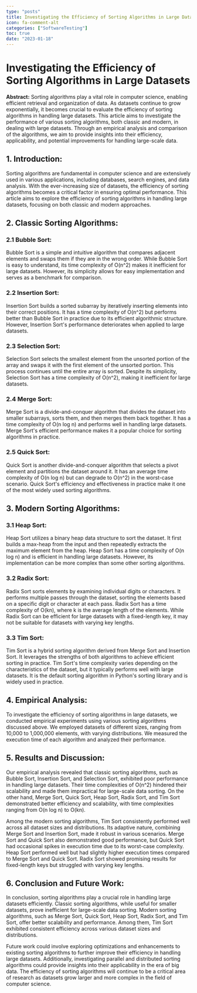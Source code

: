 ```yaml
---
type: "posts"
title: Investigating the Efficiency of Sorting Algorithms in Large Datasets
icon: fa-comment-alt
categories: ["SoftwareTesting"]
toc: true
date: "2023-01-18"
---
```




# Investigating the Efficiency of Sorting Algorithms in Large Datasets

**Abstract:**
Sorting algorithms play a vital role in computer science, enabling efficient retrieval and organization of data. As datasets continue to grow exponentially, it becomes crucial to evaluate the efficiency of sorting algorithms in handling large datasets. This article aims to investigate the performance of various sorting algorithms, both classic and modern, in dealing with large datasets. Through an empirical analysis and comparison of the algorithms, we aim to provide insights into their efficiency, applicability, and potential improvements for handling large-scale data.

## 1. Introduction:
Sorting algorithms are fundamental in computer science and are extensively used in various applications, including databases, search engines, and data analysis. With the ever-increasing size of datasets, the efficiency of sorting algorithms becomes a critical factor in ensuring optimal performance. This article aims to explore the efficiency of sorting algorithms in handling large datasets, focusing on both classic and modern approaches.

## 2. Classic Sorting Algorithms:
### 2.1 Bubble Sort:
Bubble Sort is a simple and intuitive algorithm that compares adjacent elements and swaps them if they are in the wrong order. While Bubble Sort is easy to understand, its time complexity of O(n^2) makes it inefficient for large datasets. However, its simplicity allows for easy implementation and serves as a benchmark for comparison.

### 2.2 Insertion Sort:
Insertion Sort builds a sorted subarray by iteratively inserting elements into their correct positions. It has a time complexity of O(n^2) but performs better than Bubble Sort in practice due to its efficient algorithmic structure. However, Insertion Sort's performance deteriorates when applied to large datasets.

### 2.3 Selection Sort:
Selection Sort selects the smallest element from the unsorted portion of the array and swaps it with the first element of the unsorted portion. This process continues until the entire array is sorted. Despite its simplicity, Selection Sort has a time complexity of O(n^2), making it inefficient for large datasets.

### 2.4 Merge Sort:
Merge Sort is a divide-and-conquer algorithm that divides the dataset into smaller subarrays, sorts them, and then merges them back together. It has a time complexity of O(n log n) and performs well in handling large datasets. Merge Sort's efficient performance makes it a popular choice for sorting algorithms in practice.

### 2.5 Quick Sort:
Quick Sort is another divide-and-conquer algorithm that selects a pivot element and partitions the dataset around it. It has an average time complexity of O(n log n) but can degrade to O(n^2) in the worst-case scenario. Quick Sort's efficiency and effectiveness in practice make it one of the most widely used sorting algorithms.

## 3. Modern Sorting Algorithms:
### 3.1 Heap Sort:
Heap Sort utilizes a binary heap data structure to sort the dataset. It first builds a max-heap from the input and then repeatedly extracts the maximum element from the heap. Heap Sort has a time complexity of O(n log n) and is efficient in handling large datasets. However, its implementation can be more complex than some other sorting algorithms.

### 3.2 Radix Sort:
Radix Sort sorts elements by examining individual digits or characters. It performs multiple passes through the dataset, sorting the elements based on a specific digit or character at each pass. Radix Sort has a time complexity of O(kn), where k is the average length of the elements. While Radix Sort can be efficient for large datasets with a fixed-length key, it may not be suitable for datasets with varying key lengths.

### 3.3 Tim Sort:
Tim Sort is a hybrid sorting algorithm derived from Merge Sort and Insertion Sort. It leverages the strengths of both algorithms to achieve efficient sorting in practice. Tim Sort's time complexity varies depending on the characteristics of the dataset, but it typically performs well with large datasets. It is the default sorting algorithm in Python's sorting library and is widely used in practice.

## 4. Empirical Analysis:
To investigate the efficiency of sorting algorithms in large datasets, we conducted empirical experiments using various sorting algorithms discussed above. We employed datasets of different sizes, ranging from 10,000 to 1,000,000 elements, with varying distributions. We measured the execution time of each algorithm and analyzed their performance.

## 5. Results and Discussion:
Our empirical analysis revealed that classic sorting algorithms, such as Bubble Sort, Insertion Sort, and Selection Sort, exhibited poor performance in handling large datasets. Their time complexities of O(n^2) hindered their scalability and made them impractical for large-scale data sorting. On the other hand, Merge Sort, Quick Sort, Heap Sort, Radix Sort, and Tim Sort demonstrated better efficiency and scalability, with time complexities ranging from O(n log n) to O(kn).

Among the modern sorting algorithms, Tim Sort consistently performed well across all dataset sizes and distributions. Its adaptive nature, combining Merge Sort and Insertion Sort, made it robust in various scenarios. Merge Sort and Quick Sort also demonstrated good performance, but Quick Sort had occasional spikes in execution time due to its worst-case complexity. Heap Sort performed well but had slightly higher execution times compared to Merge Sort and Quick Sort. Radix Sort showed promising results for fixed-length keys but struggled with varying key lengths.

## 6. Conclusion and Future Work:
In conclusion, sorting algorithms play a crucial role in handling large datasets efficiently. Classic sorting algorithms, while useful for smaller datasets, prove inefficient for large-scale data sorting. Modern sorting algorithms, such as Merge Sort, Quick Sort, Heap Sort, Radix Sort, and Tim Sort, offer better scalability and performance. Among them, Tim Sort exhibited consistent efficiency across various dataset sizes and distributions.

Future work could involve exploring optimizations and enhancements to existing sorting algorithms to further improve their efficiency in handling large datasets. Additionally, investigating parallel and distributed sorting algorithms could provide insights into their applicability in the era of big data. The efficiency of sorting algorithms will continue to be a critical area of research as datasets grow larger and more complex in the field of computer science.
